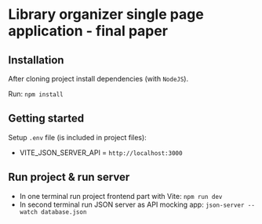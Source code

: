 # Library organizer single page application - final paper

## Installation

After cloning project install dependencies (with `NodeJS`).

Run: `npm install`

## Getting started

Setup `.env` file (is included in project files):

- VITE_JSON_SERVER_API = `http://localhost:3000`

## Run project & run server

- In one terminal run project frontend part with Vite: `npm run dev`
- In second terminal run JSON server as API mocking app: `json-server --watch database.json`
